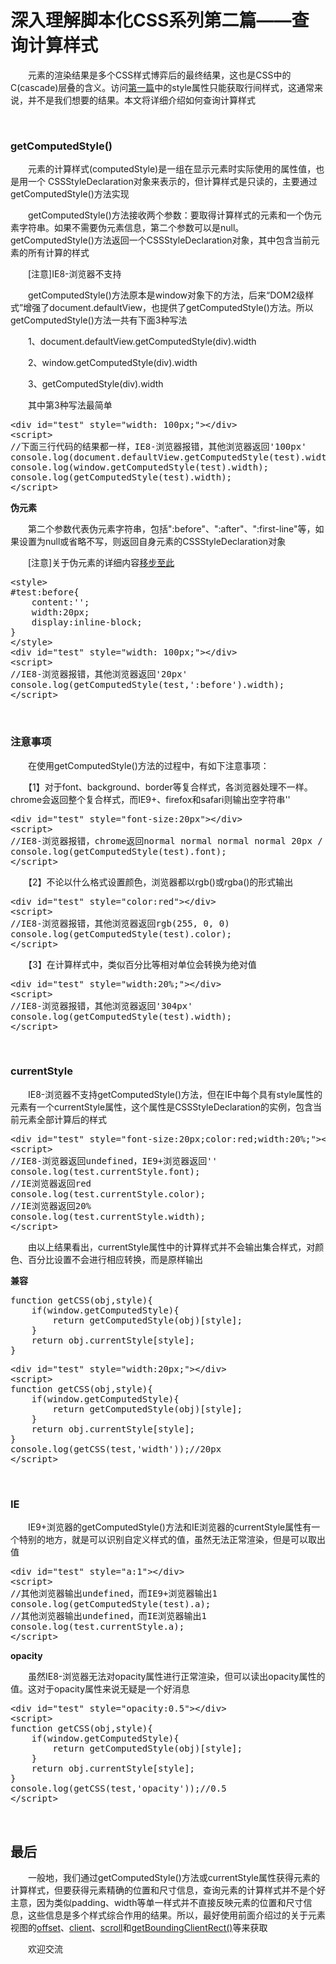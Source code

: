 # 深入理解脚本化CSS系列第二篇——查询计算样式

　　元素的渲染结果是多个CSS样式博弈后的最终结果，这也是CSS中的C(cascade)层叠的含义。访问[第一篇](http://www.cnblogs.com/xiaohuochai/p/5837478.html)中的style属性只能获取行间样式，这通常来说，并不是我们想要的结果。本文将详细介绍如何查询计算样式

&nbsp;

### getComputedStyle()

　　元素的计算样式(computedStyle)是一组在显示元素时实际使用的属性值，也是用一个 CSSStyleDeclaration对象来表示的，但计算样式是只读的，主要通过getComputedStyle()方法实现

　　getComputedStyle()方法接收两个参数：要取得计算样式的元素和一个伪元素字符串。如果不需要伪元素信息，第二个参数可以是null。getComputedStyle()方法返回一个CSSStyleDeclaration对象，其中包含当前元素的所有计算的样式

　　[注意]IE8-浏览器不支持

　　getComputedStyle()方法原本是window对象下的方法，后来&ldquo;DOM2级样式&rdquo;增强了document.defaultView，也提供了getComputedStyle()方法。所以getComputedStyle()方法一共有下面3种写法

　　1、document.defaultView.getComputedStyle(div).width

　　2、window.getComputedStyle(div).width

　　3、getComputedStyle(div).width

　　其中第3种写法最简单

<div class="cnblogs_code">
<pre>&lt;div id="test" style="width: 100px;"&gt;&lt;/div&gt;
&lt;script&gt;
//下面三行代码的结果都一样，IE8-浏览器报错，其他浏览器返回'100px'
console.log(document.defaultView.getComputedStyle(test).width);
console.log(window.getComputedStyle(test).width);
console.log(getComputedStyle(test).width);
&lt;/script&gt;</pre>
</div>

**伪元素**

　　第二个参数代表伪元素字符串，包括":before"、":after"、":first-line"等，如果设置为null或省略不写，则返回自身元素的CSSStyleDeclaration对象

　　[注意]关于伪元素的详细内容[移步至此](http://www.cnblogs.com/xiaohuochai/p/5021121.html)

<div class="cnblogs_code">
<pre>&lt;style&gt;
#test:before{
    content:'';
    width:20px;
    display:inline-block;
}
&lt;/style&gt;
&lt;div id="test" style="width: 100px;"&gt;&lt;/div&gt;
&lt;script&gt;
//IE8-浏览器报错，其他浏览器返回'20px'
console.log(getComputedStyle(test,':before').width);
&lt;/script&gt;</pre>
</div>

&nbsp;

### 注意事项

　　在使用getComputedStyle()方法的过程中，有如下注意事项：

　　【1】对于font、background、border等复合样式，各浏览器处理不一样。chrome会返回整个复合样式，而IE9+、firefox和safari则输出空字符串''

<div class="cnblogs_code">
<pre>&lt;div id="test" style="font-size:20px"&gt;&lt;/div&gt;
&lt;script&gt;
//IE8-浏览器报错，chrome返回normal normal normal normal 20px / normal Simsun，其他浏览器返回''
console.log(getComputedStyle(test).font);
&lt;/script&gt;</pre>
</div>

　　【2】不论以什么格式设置颜色，浏览器都以rgb()或rgba()的形式输出

<div class="cnblogs_code">
<pre>&lt;div id="test" style="color:red"&gt;&lt;/div&gt;
&lt;script&gt;
//IE8-浏览器报错，其他浏览器返回rgb(255, 0, 0)
console.log(getComputedStyle(test).color);
&lt;/script&gt;</pre>
</div>

　　【3】在计算样式中，类似百分比等相对单位会转换为绝对值

<div class="cnblogs_code">
<pre>&lt;div id="test" style="width:20%;"&gt;&lt;/div&gt;
&lt;script&gt;
//IE8-浏览器报错，其他浏览器返回'304px'
console.log(getComputedStyle(test).width);
&lt;/script&gt;</pre>
</div>

&nbsp;

### currentStyle

　　IE8-浏览器不支持getComputedStyle()方法，但在IE中每个具有style属性的元素有一个currentStyle属性，这个属性是CSSStyleDeclaration的实例，包含当前元素全部计算后的样式

<div class="cnblogs_code">
<pre>&lt;div id="test" style="font-size:20px;color:red;width:20%;"&gt;&lt;/div&gt;
&lt;script&gt;
//IE8-浏览器返回undefined，IE9+浏览器返回''
console.log(test.currentStyle.font);
//IE浏览器返回red
console.log(test.currentStyle.color);
//IE浏览器返回20%
console.log(test.currentStyle.width);
&lt;/script&gt;</pre>
</div>

　　由以上结果看出，currentStyle属性中的计算样式并不会输出集合样式，对颜色、百分比设置不会进行相应转换，而是原样输出

**兼容**

<div class="cnblogs_code">
<pre>function getCSS(obj,style){
    if(window.getComputedStyle){
        return getComputedStyle(obj)[style];
    }
    return obj.currentStyle[style];
}</pre>
</div>
<div class="cnblogs_code">
<pre>&lt;div id="test" style="width:20px;"&gt;&lt;/div&gt;
&lt;script&gt;
function getCSS(obj,style){
    if(window.getComputedStyle){
        return getComputedStyle(obj)[style];
    }
    return obj.currentStyle[style];
}    
console.log(getCSS(test,'width'));//20px
&lt;/script&gt;</pre>
</div>

&nbsp;

### IE

　　IE9+浏览器的getComputedStyle()方法和IE浏览器的currentStyle属性有一个特别的地方，就是可以识别自定义样式的值，虽然无法正常渲染，但是可以取出值

<div class="cnblogs_code">
<pre>&lt;div id="test" style="a:1"&gt;&lt;/div&gt;
&lt;script&gt;
//其他浏览器输出undefined，而IE9+浏览器输出1
console.log(getComputedStyle(test).a);
//其他浏览器输出undefined，而IE浏览器输出1
console.log(test.currentStyle.a);
&lt;/script&gt;</pre>
</div>

**opacity**

　　虽然IE8-浏览器无法对opacity属性进行正常渲染，但可以读出opacity属性的值。这对于opacity属性来说无疑是一个好消息

<div class="cnblogs_code">
<pre>&lt;div id="test" style="opacity:0.5"&gt;&lt;/div&gt;
&lt;script&gt;
function getCSS(obj,style){
    if(window.getComputedStyle){
        return getComputedStyle(obj)[style];
    }
    return obj.currentStyle[style];
}    
console.log(getCSS(test,'opacity'));//0.5
&lt;/script&gt;    </pre>
</div>

&nbsp;

## 最后

　　一般地，我们通过getComputedStyle()方法或currentStyle属性获得元素的计算样式，但要获得元素精确的位置和尺寸信息，查询元素的计算样式并不是个好主意，因为类似padding、width等单一样式并不直接反映元素的位置和尺寸信息，这些信息是多个样式综合作用的结果。所以，最好使用前面介绍过的关于元素视图的[offset](http://www.cnblogs.com/xiaohuochai/p/5828369.html)、[client](http://www.cnblogs.com/xiaohuochai/p/5830053.html)、[scroll](http://www.cnblogs.com/xiaohuochai/p/5831640.html)和[getBoundingClientRect()](http://www.cnblogs.com/xiaohuochai/p/5832712.html)等来获取

　　欢迎交流

